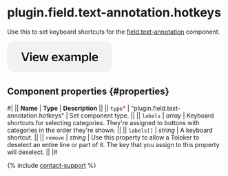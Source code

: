 # plugin.field.text-annotation.hotkeys

Use this to set keyboard shortcuts for the [field.text-annotation](field.text-annotation.md) component.

[![View example in the sandbox](../_images/buttons/view-example.svg)](https://ya.cc/t/qBDHxAiu3twgqE)

## Component properties {#properties}

#|
|| **Name** | **Type** | **Description** ||
|| `type`<span style="color: red">\*</span> | "plugin.field.text-annotation.hotkeys" | Set component type. ||
|| `labels` | _array_ | Keyboard shortcuts for selecting categories. They're assigned to buttons with categories in the order they're shown. ||
|| `labels[]` | _string_ | A keyboard shortcut. ||
|| `remove` | _string_ | Use this property to allow a Toloker to deselect an entire line or part of it. The key that you assign to this property will deselect. ||
|#

{% include [contact-support](../_includes/contact-support.md) %}
